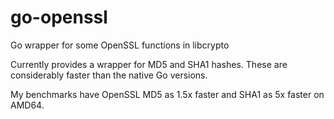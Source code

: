 go-openssl
==========

Go wrapper for some OpenSSL functions in libcrypto

Currently provides a wrapper for MD5 and SHA1 hashes. These are
considerably faster than the native Go versions.

My benchmarks have OpenSSL MD5 as 1.5x faster and SHA1 as 5x
faster on AMD64.

